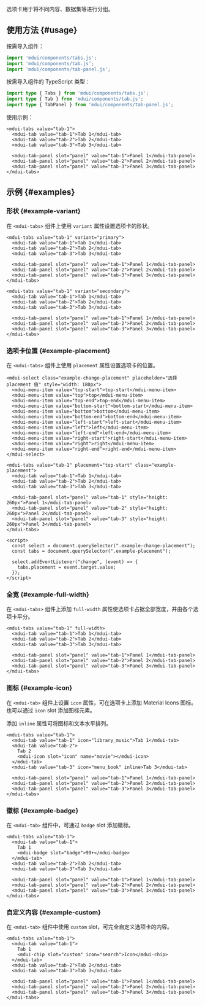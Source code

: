 选项卡用于将不同内容、数据集等进行分组。

## 使用方法 {#usage}

按需导入组件：

```js
import 'mdui/components/tabs.js';
import 'mdui/components/tab.js';
import 'mdui/components/tab-panel.js';
```

按需导入组件的 TypeScript 类型：

```ts
import type { Tabs } from 'mdui/components/tabs.js';
import type { Tab } from 'mdui/components/tab.js';
import type { TabPanel } from 'mdui/components/tab-panel.js';
```

使用示例：

```html,example
<mdui-tabs value="tab-1">
  <mdui-tab value="tab-1">Tab 1</mdui-tab>
  <mdui-tab value="tab-2">Tab 2</mdui-tab>
  <mdui-tab value="tab-3">Tab 3</mdui-tab>

  <mdui-tab-panel slot="panel" value="tab-1">Panel 1</mdui-tab-panel>
  <mdui-tab-panel slot="panel" value="tab-2">Panel 2</mdui-tab-panel>
  <mdui-tab-panel slot="panel" value="tab-3">Panel 3</mdui-tab-panel>
</mdui-tabs>
```

## 示例 {#examples}

### 形状 {#example-variant}

在 `<mdui-tabs>` 组件上使用 `variant` 属性设置选项卡的形状。

```html,example,expandable
<mdui-tabs value="tab-1" variant="primary">
  <mdui-tab value="tab-1">Tab 1</mdui-tab>
  <mdui-tab value="tab-2">Tab 2</mdui-tab>
  <mdui-tab value="tab-3">Tab 3</mdui-tab>

  <mdui-tab-panel slot="panel" value="tab-1">Panel 1</mdui-tab-panel>
  <mdui-tab-panel slot="panel" value="tab-2">Panel 2</mdui-tab-panel>
  <mdui-tab-panel slot="panel" value="tab-3">Panel 3</mdui-tab-panel>
</mdui-tabs>

<mdui-tabs value="tab-1" variant="secondary">
  <mdui-tab value="tab-1">Tab 1</mdui-tab>
  <mdui-tab value="tab-2">Tab 2</mdui-tab>
  <mdui-tab value="tab-3">Tab 3</mdui-tab>

  <mdui-tab-panel slot="panel" value="tab-1">Panel 1</mdui-tab-panel>
  <mdui-tab-panel slot="panel" value="tab-2">Panel 2</mdui-tab-panel>
  <mdui-tab-panel slot="panel" value="tab-3">Panel 3</mdui-tab-panel>
</mdui-tabs>
```

### 选项卡位置 {#example-placement}

在 `<mdui-tabs>` 组件上使用 `placement` 属性设置选项卡的位置。

```html,example,expandable
<mdui-select class="example-change-placement" placeholder="选择 placement 值" style="width: 180px">
  <mdui-menu-item value="top-start">top-start</mdui-menu-item>
  <mdui-menu-item value="top">top</mdui-menu-item>
  <mdui-menu-item value="top-end">top-end</mdui-menu-item>
  <mdui-menu-item value="bottom-start">bottom-start</mdui-menu-item>
  <mdui-menu-item value="bottom">bottom</mdui-menu-item>
  <mdui-menu-item value="bottom-end">bottom-end</mdui-menu-item>
  <mdui-menu-item value="left-start">left-start</mdui-menu-item>
  <mdui-menu-item value="left">left</mdui-menu-item>
  <mdui-menu-item value="left-end">left-end</mdui-menu-item>
  <mdui-menu-item value="right-start">right-start</mdui-menu-item>
  <mdui-menu-item value="right">right</mdui-menu-item>
  <mdui-menu-item value="right-end">right-end</mdui-menu-item>
</mdui-select>

<mdui-tabs value="tab-1" placement="top-start" class="example-placement">
  <mdui-tab value="tab-1">Tab 1</mdui-tab>
  <mdui-tab value="tab-2">Tab 2</mdui-tab>
  <mdui-tab value="tab-3">Tab 3</mdui-tab>

  <mdui-tab-panel slot="panel" value="tab-1" style="height: 260px">Panel 1</mdui-tab-panel>
  <mdui-tab-panel slot="panel" value="tab-2" style="height: 260px">Panel 2</mdui-tab-panel>
  <mdui-tab-panel slot="panel" value="tab-3" style="height: 260px">Panel 3</mdui-tab-panel>
</mdui-tabs>

<script>
  const select = document.querySelector(".example-change-placement");
  const tabs = document.querySelector(".example-placement");

  select.addEventListener("change", (event) => {
    tabs.placement = event.target.value;
  });
</script>
```

### 全宽 {#example-full-width}

在 `<mdui-tabs>` 组件上添加 `full-width` 属性使选项卡占据全部宽度，并由各个选项卡平分。

```html,example,expandable
<mdui-tabs value="tab-1" full-width>
  <mdui-tab value="tab-1">Tab 1</mdui-tab>
  <mdui-tab value="tab-2">Tab 2</mdui-tab>
  <mdui-tab value="tab-3">Tab 3</mdui-tab>

  <mdui-tab-panel slot="panel" value="tab-1">Panel 1</mdui-tab-panel>
  <mdui-tab-panel slot="panel" value="tab-2">Panel 2</mdui-tab-panel>
  <mdui-tab-panel slot="panel" value="tab-3">Panel 3</mdui-tab-panel>
</mdui-tabs>
```

### 图标 {#example-icon}

在 `<mdui-tab>` 组件上设置 `icon` 属性，可在选项卡上添加 Material Icons 图标。也可以通过 `icon` slot 添加图标元素。

添加 `inline` 属性可将图标和文本水平排列。

```html,example,expandable
<mdui-tabs value="tab-1">
  <mdui-tab value="tab-1" icon="library_music">Tab 1</mdui-tab>
  <mdui-tab value="tab-2">
    Tab 2
    <mdui-icon slot="icon" name="movie"></mdui-icon>
  </mdui-tab>
  <mdui-tab value="tab-3" icon="menu_book" inline>Tab 3</mdui-tab>

  <mdui-tab-panel slot="panel" value="tab-1">Panel 1</mdui-tab-panel>
  <mdui-tab-panel slot="panel" value="tab-2">Panel 2</mdui-tab-panel>
  <mdui-tab-panel slot="panel" value="tab-3">Panel 3</mdui-tab-panel>
</mdui-tabs>
```

### 徽标 {#example-badge}

在 `<mdui-tab>` 组件中，可通过 `badge` slot 添加徽标。

```html,example,expandable
<mdui-tabs value="tab-1">
  <mdui-tab value="tab-1">
    Tab 1
    <mdui-badge slot="badge">99+</mdui-badge>
  </mdui-tab>
  <mdui-tab value="tab-2">Tab 2</mdui-tab>
  <mdui-tab value="tab-3">Tab 3</mdui-tab>

  <mdui-tab-panel slot="panel" value="tab-1">Panel 1</mdui-tab-panel>
  <mdui-tab-panel slot="panel" value="tab-2">Panel 2</mdui-tab-panel>
  <mdui-tab-panel slot="panel" value="tab-3">Panel 3</mdui-tab-panel>
</mdui-tabs>
```

### 自定义内容 {#example-custom}

在 `<mdui-tab>` 组件中使用 `custom` slot，可完全自定义选项卡的内容。

```html,example,expandable
<mdui-tabs value="tab-1">
  <mdui-tab value="tab-1">
    Tab 1
    <mdui-chip slot="custom" icon="search">Icon</mdui-chip>
  </mdui-tab>
  <mdui-tab value="tab-2">Tab 2</mdui-tab>
  <mdui-tab value="tab-3">Tab 3</mdui-tab>

  <mdui-tab-panel slot="panel" value="tab-1">Panel 1</mdui-tab-panel>
  <mdui-tab-panel slot="panel" value="tab-2">Panel 2</mdui-tab-panel>
  <mdui-tab-panel slot="panel" value="tab-3">Panel 3</mdui-tab-panel>
</mdui-tabs>
```
